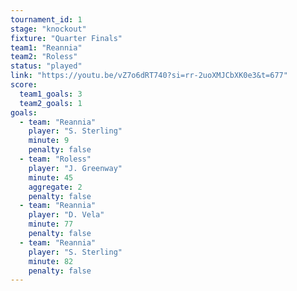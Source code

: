```yaml
---
tournament_id: 1
stage: "knockout"
fixture: "Quarter Finals"
team1: "Reannia"
team2: "Roless"
status: "played"
link: "https://youtu.be/vZ7o6dRT740?si=rr-2uoXMJCbXK0e3&t=677"
score:
  team1_goals: 3
  team2_goals: 1
goals:
  - team: "Reannia"
    player: "S. Sterling"
    minute: 9
    penalty: false
  - team: "Roless"
    player: "J. Greenway"
    minute: 45
    aggregate: 2
    penalty: false
  - team: "Reannia"
    player: "D. Vela"
    minute: 77
    penalty: false
  - team: "Reannia"
    player: "S. Sterling"
    minute: 82
    penalty: false
---
```

